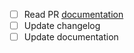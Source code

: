 * [ ] Read PR [documentation](https://github.com/ostis-ai/sc-machine/blob/main/docs/dev/pr.md)
* [ ] Update changelog
* [ ] Update documentation
